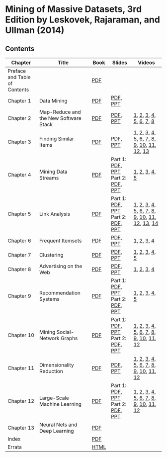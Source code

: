 # Mining of Massive Datasets, 3rd Edition by Leskovek, Rajaraman, and Ullman (2014)

## Contents

| Chapter | Title | Book | Slides | Videos |
|---------|-------|------|--------|--------|
| Preface and Table of Contents | | [PDF](#) | | |
| Chapter 1 | Data Mining | [PDF](#) | [PDF](#), [PPT](#) | |
| Chapter 2 | Map-Reduce and the New Software Stack | [PDF](#) | [PDF](#), [PPT](#) | [1](#), [2](#), [3](#), [4](#), [5](#), [6](#), [7](#), [8](#) |
| Chapter 3 | Finding Similar Items | [PDF](#) | [PDF](#), [PPT](#) | [1](#), [2](#), [3](#), [4](#), [5](#), [6](#), [7](#), [8](#), [9](#), [10](#), [11](#), [12](#), [13](#) |
| Chapter 4 | Mining Data Streams | [PDF](#) | Part 1: [PDF](#), [PPT](#)<br>Part 2: [PDF](#), [PPT](#) | [1](#), [2](#), [3](#), [4](#), [5](#) |
| Chapter 5 | Link Analysis | [PDF](#) | Part 1: [PDF](#), [PPT](#)<br>Part 2: [PDF](#), [PPT](#) | [1](#), [2](#), [3](#), [4](#), [5](#), [6](#), [7](#), [8](#), [9](#), [10](#), [11](#), [12](#), [13](#), [14](#) |
| Chapter 6 | Frequent Itemsets | [PDF](#) | [PDF](#), [PPT](#) | [1](#), [2](#), [3](#), [4](#) |
| Chapter 7 | Clustering | [PDF](#) | [PDF](#), [PPT](#) | [1](#), [2](#), [3](#), [4](#), [5](#) |
| Chapter 8 | Advertising on the Web | [PDF](#) | [PDF](#), [PPT](#) | [1](#), [2](#), [3](#), [4](#) |
| Chapter 9 | Recommendation Systems | [PDF](#) | Part 1: [PDF](#), [PPT](#)<br>Part 2: [PDF](#), [PPT](#) | [1](#), [2](#), [3](#), [4](#), [5](#) |
| Chapter 10 | Mining Social-Network Graphs | [PDF](#) | Part 1: [PDF](#), [PPT](#)<br>Part 2: [PDF](#), [PPT](#) | [1](#), [2](#), [3](#), [4](#), [5](#), [6](#), [7](#), [8](#), [9](#), [10](#), [11](#), [12](#) |
| Chapter 11 | Dimensionality Reduction | [PDF](#) | [PDF](#), [PPT](#) | [1](#), [2](#), [3](#), [4](#), [5](#), [6](#), [7](#), [8](#), [9](#), [10](#), [11](#), [12](#) |
| Chapter 12 | Large-Scale Machine Learning | [PDF](#) | Part 1: [PDF](#), [PPT](#)<br>Part 2: [PDF](#), [PPT](#) | [1](#), [2](#), [3](#), [4](#), [5](#), [6](#), [7](#), [8](#), [9](#), [10](#), [11](#), [12](#) |
| Chapter 13 | Neural Nets and Deep Learning | [PDF](#) | | |
| Index | | [PDF](#) | | |
| Errata | | [HTML](#) | | |